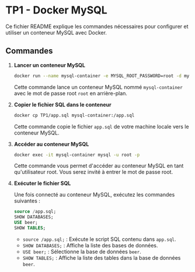 # TP1 - Docker MySQL

Ce fichier README explique les commandes nécessaires pour configurer et utiliser un conteneur MySQL avec Docker.

## Commandes

1. **Lancer un conteneur MySQL**

    ```sh
    docker run --name mysql-container -e MYSQL_ROOT_PASSWORD=root -d mysql:8
    ```

    Cette commande lance un conteneur MySQL nommé `mysql-container` avec le mot de passe root `root` en arrière-plan.

2. **Copier le fichier SQL dans le conteneur**

    ```sh
    docker cp TP1/app.sql mysql-container:/app.sql
    ```

    Cette commande copie le fichier `app.sql` de votre machine locale vers le conteneur MySQL.

3. **Accéder au conteneur MySQL**

    ```sh
    docker exec -it mysql-container mysql -u root -p
    ```

    Cette commande vous permet d'accéder au conteneur MySQL en tant qu'utilisateur root. Vous serez invité à entrer le mot de passe root.

4. **Exécuter le fichier SQL**

    Une fois connecté au conteneur MySQL, exécutez les commandes suivantes :

    ```sql
    source /app.sql;
    SHOW DATABASES;
    USE beer;
    SHOW TABLES;
    ```

    - `source /app.sql;` : Exécute le script SQL contenu dans `app.sql`.
    - `SHOW DATABASES;` : Affiche la liste des bases de données.
    - `USE beer;` : Sélectionne la base de données `beer`.
    - `SHOW TABLES;` : Affiche la liste des tables dans la base de données `beer`.
